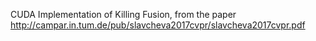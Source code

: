 CUDA Implementation of Killing Fusion, from the paper http://campar.in.tum.de/pub/slavcheva2017cvpr/slavcheva2017cvpr.pdf